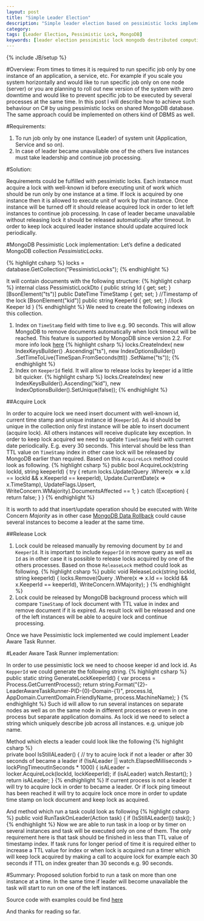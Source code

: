 ```yaml
---
layout: post
title: "Simple Leader Election"
description: "Simple leader election based on pessimistic locks implemented on shared MongoDB database with C#"
category: 
tags: [Leader Election, Pessimistic Lock, MongoDB]
keywords: [leader election pessimistic lock mongodb destributed computing c#]
---
```

{% include JB/setup %}

#Overview:
From times to times it is required to run specific job only by one instance of an application, a service, etc. For example if you scale you system horizontally and would like to run specific job only on one node (server) or you are planning to roll out new version of the system with zero downtime and would like to prevent specific job to be executed by several processes at the same time. In this post I will describe how to achieve such behaviour on C# by using pessimistic locks on shared MongoDB database. The same approach could be implemented on others kind of DBMS as well.
<!--more-->

#Requirements:
1.	To run job only by one instance (Leader) of system unit (Application, Service and so on).
2.	In case of leader became unavailable one of the others live instances must take leadership and continue job processing.  

#Solution:

Requirements could be fulfilled with pessimistic locks. Each instance must acquire a lock with well-known id before executing unit of work which should be run only by one instance at a time. If lock is acquired by one instance then it is allowed to execute unit of work by that instance. Once instance will be turned off it should release acquired lock in order to let left instances to continue job processing. In case of leader became unavailable without releasing lock it should be released automatically after timeout. In order to keep lock acquired leader instance should update acquired lock periodically.

#MongoDB Pessimistic Lock implementation:
Let’s define a dedicated MongoDB collection *PessimisticLocks*.

{% highlight csharp %}
locks = database.GetCollection<PessimisticLockDto>("PessimisticLocks");
{% endhighlight %}

It will contain documents with the following structure:
{% highlight csharp %}
internal class PessimisticLockDto
{
	public string Id { get; set; } 
	[BsonElement("ts")]
	public DateTime TimeStamp { get; set; } //Timestamp of the lock
	[BsonElement("kid")]
	public string KeeperId { get; set; } //lock Keeper Id
}
{% endhighlight %}
We need to create the following indexes on this collection.

<ol><li>
Index on <code>TimeStamp</code> field with time to live e.g. 90 seconds. This will allow MongoDB to remove documents automatically when lock timeout will be reached. This feature is supported by MongoDB since version 2.2. For more info look 
<a href="https://docs.mongodb.org/manual/tutorial/expire-data/">here</a>
{% highlight csharp %}
locks.CreateIndex(
	new IndexKeysBuilder()
		.Ascending("ts"), 
	new IndexOptionsBuilder()
		.SetTimeToLive(TimeSpan.FromSeconds(ttl))
		.SetName("ts"));
{% endhighlight %}
</li><li>
Index on <code>KeeperId</code> field. It will allow to release locks by keeper id a little bit quicker.
{% highlight csharp %}
locks.CreateIndex(
	new IndexKeysBuilder().Ascending("kid"), 
	new IndexOptionsBuilder().SetUnique(false));
{% endhighlight %}
</li></ol>

##Acquire Lock

In order to acquire lock we need insert document with well-known id, current time stamp and unique instance id (`KeeperId`). As id should be unique in the collection only first instance will be able to insert document (acquire lock). All others instances will receive duplicate key exception. In order to keep lock acquired we need to update `TimeStamp` field with current date periodically. E.g. every 30 seconds. This interval should be less than TTL value on `TimeStamp` index in other case lock will be released by MongoDB earlier than required. Based on this `AcquireLock` method could look as following.
{% highlight csharp %}
public bool AcquireLock(string lockId, string keeperId)
{
	try
	{
		return locks.Update(Query<PessimisticLockDto>
			.Where(x => x.Id == lockId && x.KeeperId == keeperId),
			Update<PessimisticLockDto>.CurrentDate(x => x.TimeStamp), 
			UpdateFlags.Upsert, 
			WriteConcern.WMajority).DocumentsAffected == 1;
	}
	catch (Exception)
	{
		return false;
	}
}
{% endhighlight %}

It is worth to add that insert/update operation should be executed with Write Concern *Majority* as in other case [MongoDB Data Rollback](https://docs.mongodb.org/manual/core/replica-set-rollbacks/) could cause several instances to become a leader at the same time.

##Release Lock
<ol>
<li>
Lock could be released manually by removing document by <code>Id</code> and <code>KeeperId</code>. It is important to include <code>KepperId</code> in remove query as well as <code>Id</code> as in other case it is possible to release locks acquired by one of the others processes. 
Based on those <code>ReleaseLock</code> method could look as following.
{% highlight csharp %}
public void ReleaseLock(string lockId, string keeperId)
{
	locks.Remove(Query<PessimisticLockDto>
		.Where(x => x.Id == lockId && x.KeeperId == keeperId), 
		WriteConcern.WMajority);
}
{% endhighlight %}
</li><li>
Lock could be released by MongoDB background process which will compare <code>TimeStamp</code> of lock document with TTL value in index and remove document if it is expired. As result lock will be released and one of the left instances will be able to acquire lock and continue processing.
</li>
</ol>

Once we have Pessimistic lock implemented we could implement Leader Aware Task Runner.

#Leader Aware Task Runner implementation:

In order to use pessimistic lock we need to choose keeper id and lock id.
As `KepperId` we could generate the following string.
{% highlight csharp %}
public static string GenerateLockKeeperId()
{
	var process = Process.GetCurrentProcess();
	return string.Format("{2}-LeaderAwareTaskRunner-PID-{0}-Domain-{1}",
	process.Id, AppDomain.CurrentDomain.FriendlyName, process.MachineName);
}
{% endhighlight %}
Such id will allow to run several instances on separate nodes as well as on the same node in different processes or even in one process but separate application domains.
As lock id we need to select a string which uniquely describe job across all instances. e.g. unique job name.

Method which elects a leader could look like the following
{% highlight csharp %}   
private bool IsStillALeader()
{
	// try to acuire lock if not a leader or after 30 seconds of became a leader
	if (!isALeader || watch.ElapsedMilliseconds > lockPingTimeoutInSeconds * 1000) 
	{
		isALeader = locker.AcquireLock(lockId, lockKeeperId);
		if (isALeader) watch.Restart();
	}
	return isALeader;
}
{% endhighlight %}
If current process is not a leader it will try to acquire lock in order to became a leader. Or if lock ping timeout has been reached it will try to acquire lock once more in order to update time stamp on lock document and keep lock as acquired.
 
And method which run a task could look as following
{% highlight csharp %}
public void RunTaskOnLeader(Action task)
{
	if (IsStillALeader())
		task();
}
{% endhighlight %}
Now we are able to run task in a loop or by timer on several instances and task will be executed only on one of them. The only requirement here is that task should be finished in less than TTL value of timestamp index. If task runs for longer period of time it is required either to increase a TTL value for index or when lock is acquired run a timer which will keep lock acquired by making a call to acquire lock for example each 30 seconds if TTL on index greater than 30 seconds e.g. 90 seconds.

#Summary: 
Proposed solution forbid to run a task on more than one instance at a time. In the same time if leader will become unavailable the task will start to run on one of the left instances.

Source code with examples could be find [here](https://github.com/vedmiediev/SimpleLeaderElection)

And thanks for reading so far.				
